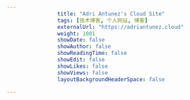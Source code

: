 ---
                title: "Adri Antunez's Cloud Site"
                tags: [技术博客, 个人网站, 博客]
                externalUrl: "https://adriantunez.cloud"
                weight: 1001
                showDate: false
                showAuthor: false
                showReadingTime: false
                showEdit: false
                showLikes: false
                showViews: false
                layoutBackgroundHeaderSpace: false
                ---

